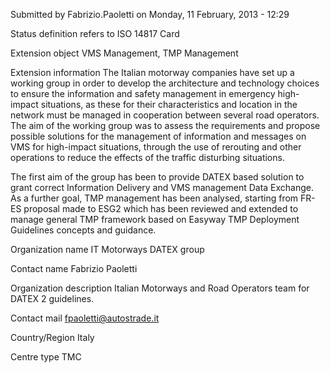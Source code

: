 Submitted by Fabrizio.Paoletti on Monday, 11 February, 2013 - 12:29

Status definition refers to ISO 14817
Card

Extension object
VMS Management, TMP Management

Extension information
 The Italian motorway companies  have set up a working group in order to develop the architecture and technology choices to ensure the information and safety management in emergency high-impact situations, as these for their characteristics and location in the network must be managed in cooperation between several road operators.
 The aim of the working group was to assess the requirements and propose possible solutions for the management of information and messages on VMS for high-impact situations, through the use of rerouting and other operations to reduce the effects of the traffic disturbing situations.

The first aim of the group has been to provide DATEX based solution to grant correct Information Delivery and VMS management Data Exchange. As a further goal, TMP management has been analysed, starting from FR-ES proposal made to ESG2 which has been reviewed and extended to manage general TMP framework based on Easyway TMP Deployment Guidelines concepts and guidance.

Organization name
IT Motorways DATEX group

Contact name
Fabrizio Paoletti

Organization description
Italian Motorways and Road Operators team for DATEX 2 guidelines.

Contact mail
fpaoletti@autostrade.it

Country/Region
Italy

Centre type
TMC